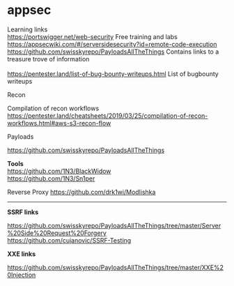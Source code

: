 # appsec

Learning links <br>
https://portswigger.net/web-security  Free training and labs<br>
https://appsecwiki.com/#/serversidesecurity?id=remote-code-execution <br>
https://github.com/swisskyrepo/PayloadsAllTheThings   Contains links to a treasure trove of information  <br>   
https://pentester.land/list-of-bug-bounty-writeups.html   List of bugbounty writeups <br>


Recon 

Compilation of recon workflows https://pentester.land/cheatsheets/2019/03/25/compilation-of-recon-workflows.html#aws-s3-recon-flow <br>


Payloads 

https://github.com/swisskyrepo/PayloadsAllTheThings <br>


<b>Tools </b> <br>
https://github.com/1N3/BlackWidow <br>
https://github.com/1N3/Sn1per <br>

Reverse Proxy https://github.com/drk1wi/Modlishka <br>

*********************************************************************************************************************************

<b>SSRF links</b>

https://github.com/swisskyrepo/PayloadsAllTheThings/tree/master/Server%20Side%20Request%20Forgery <br>
https://github.com/cujanovic/SSRF-Testing <br>



<b> XXE links </b> 

https://github.com/swisskyrepo/PayloadsAllTheThings/tree/master/XXE%20Injection <br>


